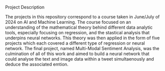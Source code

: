 Project Description

The projects in this repository correspond to a course taken in June/July of 2024 on AI and Machine Learning. The course focused on an understanding of the mathematical theory behind different data analytic tools, especially focusing on regression, and the stastical analysis that underpins neural networks. This theory was then applied in the form of five projects which each covered a different type of regression or neural network. The final project, named Multi-Modal Sentiment Analysis, was the culmination of all of this work and aimed to build a neural network that could analyse the text and image data within a tweet simultaenously and deduce the associated emtion.
